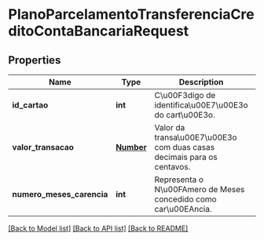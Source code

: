 # PlanoParcelamentoTransferenciaCreditoContaBancariaRequest

## Properties
Name | Type | Description | Notes
------------ | ------------- | ------------- | -------------
**id_cartao** | **int** | C\u00F3digo de identifica\u00E7\u00E3o do cart\u00E3o. | 
**valor_transacao** | [**Number**](Number.md) | Valor da transa\u00E7\u00E3o com duas casas decimais para os centavos. | 
**numero_meses_carencia** | **int** | Representa o N\u00FAmero de Meses concedido como car\u00EAncia. | 

[[Back to Model list]](../README.md#documentation-for-models) [[Back to API list]](../README.md#documentation-for-api-endpoints) [[Back to README]](../README.md)


